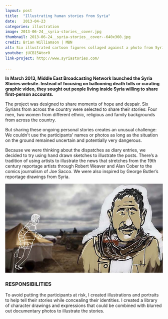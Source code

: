 ```yaml
---
layout: post
title:  "Illustrating human stories from Syria"
date:   2013-04-23
categories: illustration
image: 2013-06-24__syria-stories__cover.jpg
thumbnail: 2013-06-24__syria-stories__cover--640x360.jpg
credit: Brian Williamson | MBN
alt: Six illustrated cartoon figures collaged against a photo from Syria.
youtube: jUCB15Ator0
link-project: http://www.syriastories.com/

---
```

**In March 2013, Middle East Broadcasting Network launched the Syria Stories website. Instead of focusing on ballooning death tolls or curating graphic video, they sought out people living inside Syria willing to share first-person accounts.**

The project was designed to share moments of hope and despair. Six Syrians from across the country were selected to share their stories: Four men, two women from different ethnic, religious and family backgrounds from across the country.

But sharing these ongoing personal stories creates an unusual challenge: We couldn't use the participants’ names or photos as long as the situation on the ground remained uncertain and potentially very dangerous. 

Because we were thinking about the dispatches as diary entries, we decided to try using hand drawn sketches to illustrate the posts. There’s a tradition of using artists to illustrate the news that stretches from the 19th century reportage artists through Robert Weaver and Alan Cober to the comics journalism of Joe Sacco. We were also inspired by George Butler’s reportage drawings from Syria.

<img src="/img/2013-06-24__syria-stories__sample--640x360.jpg"/>

### RESPONSIBILITIES

To avoid putting the participants at risk, I created illustrations and portraits to help tell their stories while concealing their identities. I created a library of character drawings and expressions that could be combined with blurred out documentary photos to illustrate the stories.
